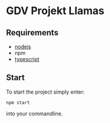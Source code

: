 GDV Projekt Llamas
==================

Requirements
------------
- [nodejs](https://nodejs.org/en/)
- npm
- [typescript](http://www.typescriptlang.org/#download-links)

Start
-----
To start the project simply enter:

    npm start
    
into your commandline.